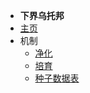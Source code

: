- **下界乌托邦**
- [主页](./)
- 机制
  - [净化](./Purification)
  - [培育](./Breeding)
  - [种子数据表](./Seed-Database)
